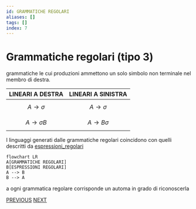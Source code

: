 ```yaml
---
id: GRAMMATICHE REGOLARI
aliases: []
tags: []
index: 7
---
```

# Grammatiche regolari (tipo 3)

grammatiche le cui  produzioni ammettono un solo simbolo non terminale nel membro di destra.

| LINEARI A DESTRA             | LINEARI A SINISTRA          |
| ---------------------------- | --------------------------- |
| $$A \rightarrow \sigma  $$   | $$A \rightarrow \sigma  $$  |
| $$A \rightarrow \sigma B  $$ | $$A \rightarrow B\sigma  $$ |

 I linguaggi generati dalle grammatiche regolari coincidono con quelli descritti da [espressioni_regolari](linguaggi_modelli_computazionali/espressioni_regolari.md)

```mermaid
flowchart LR
A[GRAMMATICHE REGOLARI]
B[ESPRESSIONI REGOLARI]
A --> B
B --> A
```
a ogni grammatica regolare corrisponde un automa in grado di riconoscerla

[PREVIOUS](linguaggi_modelli_computazionali/grammatiche_tipo_2.md) [NEXT](linguaggi_modelli_computazionali/espressioni_regolari.md)
